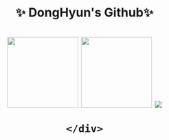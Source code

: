 
<div align="center">
  <h1> ✨ DongHyun's Github✨ <h1/>
    <img align='mid' src="https://github-readme-stats.vercel.app/api?username=sunso514&show_icons=true&theme=radical" height="165">
    <img align='mid' src="https://github-readme-stats.vercel.app/api/top-langs/?username=anuraghazra&layout=compact&show_icons=false&theme=radical" height="165">
    <img align='mid' src="http://mazassumnida.wtf/api/v2/generate_badge?boj=sunso514">
    
    </div>

<!--


- 🔭 I’m currently working on ...
- 🌱 I’m currently learning ...
- 👯 I’m looking to collaborate on ...
- 🤔 I’m looking for help with ...
- 💬 Ask me about ...
- 📫 How to reach me: ...
- 😄 Pronouns: ...
- ⚡ Fun fact: ...
-->
